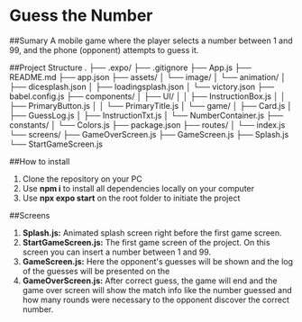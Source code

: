 # Guess the Number

##Sumary
A mobile game where the player selects a number between 1 and 99, and the phone (opponent) attempts to guess it.

##Project Structure
.
├── .expo/
├── .gitignore
├── App.js
├── README.md
├── app.json
├── assets/
│   └── image/
│       └── animation/
│           ├── dicesplash.json
│           ├── loadingsplash.json
│           └── victory.json
├── babel.config.js
├── components/
│   ├── UI/
│   │   ├── InstructionBox.js
│   │   ├── PrimaryButton.js
│   │   └── PrimaryTitle.js
│   └── game/
│       ├── Card.js
│       ├── GuessLog.js
│       ├── InstructionTxt.js
│       └── NumberContainer.js
├── constants/
│   └── Colors.js
├── package.json
├── routes/
│   └── index.js
└── screens/
    ├── GameOverScreen.js
    ├── GameScreen.js
    ├── Splash.js
    └── StartGameScreen.js

##How to install

1. Clone the repository on your PC
2. Use **npm i** to install all dependencies locally on your computer
3. Use **npx expo start** on the root folder to initiate the project

##Screens

1. **Splash.js:** Animated splash screen right before the first game screen.
2. **StartGameScreen.js:** The first game screen of the project. On this screen you can insert a number between 1 and 99.
3. **GameScreen.js:** Here the opponent's guesses will be shown and the log of the guesses will be presented on the 
4. **GameOverScreen.js:** After correct guess, the game will end and the game over screen will show the match info like the number guessed and how many rounds were necessary to the opponent discover the correct number.



